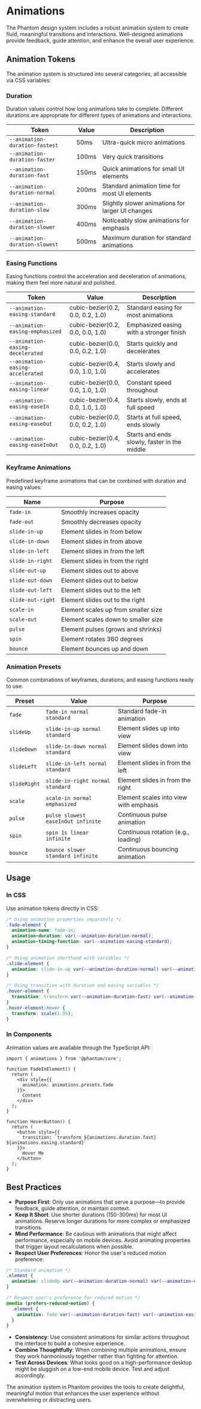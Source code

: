 # Animations

The Phantom design system includes a robust animation system to create fluid, meaningful transitions and interactions. Well-designed animations provide feedback, guide attention, and enhance the overall user experience.

## Animation Tokens

The animation system is structured into several categories, all accessible via CSS variables:

### Duration

Duration values control how long animations take to complete. Different durations are appropriate for different types of animations and interactions.

| Token | Value | Description |
|-------|-------|-------------|
| `--animation-duration-fastest` | 50ms | Ultra-quick micro animations |
| `--animation-duration-faster` | 100ms | Very quick transitions |
| `--animation-duration-fast` | 150ms | Quick animations for small UI elements |
| `--animation-duration-normal` | 200ms | Standard animation time for most UI elements |
| `--animation-duration-slow` | 300ms | Slightly slower animations for larger UI changes |
| `--animation-duration-slower` | 400ms | Noticeably slow animations for emphasis |
| `--animation-duration-slowest` | 500ms | Maximum duration for standard animations |

### Easing Functions

Easing functions control the acceleration and deceleration of animations, making them feel more natural and polished.

| Token | Value | Description |
|-------|-------|-------------|
| `--animation-easing-standard` | cubic-bezier(0.2, 0.0, 0.2, 1.0) | Standard easing for most animations |
| `--animation-easing-emphasized` | cubic-bezier(0.2, 0.0, 0.0, 1.0) | Emphasized easing with a stronger finish |
| `--animation-easing-decelerated` | cubic-bezier(0.0, 0.0, 0.2, 1.0) | Starts quickly and decelerates |
| `--animation-easing-accelerated` | cubic-bezier(0.4, 0.0, 1.0, 1.0) | Starts slowly and accelerates |
| `--animation-easing-linear` | cubic-bezier(0.0, 0.0, 1.0, 1.0) | Constant speed throughout |
| `--animation-easing-easeIn` | cubic-bezier(0.4, 0.0, 1.0, 1.0) | Starts slowly, ends at full speed |
| `--animation-easing-easeOut` | cubic-bezier(0.0, 0.0, 0.2, 1.0) | Starts at full speed, ends slowly |
| `--animation-easing-easeInOut` | cubic-bezier(0.4, 0.0, 0.2, 1.0) | Starts and ends slowly, faster in the middle |

### Keyframe Animations

Predefined keyframe animations that can be combined with duration and easing values:

| Name | Purpose |
|------|---------|
| `fade-in` | Smoothly increases opacity |
| `fade-out` | Smoothly decreases opacity |
| `slide-in-up` | Element slides in from below |
| `slide-in-down` | Element slides in from above |
| `slide-in-left` | Element slides in from the left |
| `slide-in-right` | Element slides in from the right |
| `slide-out-up` | Element slides out to above |
| `slide-out-down` | Element slides out to below |
| `slide-out-left` | Element slides out to the left |
| `slide-out-right` | Element slides out to the right |
| `scale-in` | Element scales up from smaller size |
| `scale-out` | Element scales down to smaller size |
| `pulse` | Element pulses (grows and shrinks) |
| `spin` | Element rotates 360 degrees |
| `bounce` | Element bounces up and down |

### Animation Presets

Common combinations of keyframes, durations, and easing functions ready to use:

| Preset | Value | Purpose |
|--------|-------|---------|
| `fade` | `fade-in normal standard` | Standard fade-in animation |
| `slideUp` | `slide-in-up normal standard` | Element slides up into view |
| `slideDown` | `slide-in-down normal standard` | Element slides down into view |
| `slideLeft` | `slide-in-left normal standard` | Element slides in from the left |
| `slideRight` | `slide-in-right normal standard` | Element slides in from the right |
| `scale` | `scale-in normal emphasized` | Element scales into view with emphasis |
| `pulse` | `pulse slowest easeInOut infinite` | Continuous pulse animation |
| `spin` | `spin 1s linear infinite` | Continuous rotation (e.g., loading) |
| `bounce` | `bounce slower standard infinite` | Continuous bouncing animation |

## Usage

### In CSS

Use animation tokens directly in CSS:

```css
/* Using animation properties separately */
.fade-element {
  animation-name: fade-in;
  animation-duration: var(--animation-duration-normal);
  animation-timing-function: var(--animation-easing-standard);
}

/* Using animation shorthand with variables */
.slide-element {
  animation: slide-in-up var(--animation-duration-normal) var(--animation-easing-easeOut);
}

/* Using transition with duration and easing variables */
.hover-element {
  transition: transform var(--animation-duration-fast) var(--animation-easing-standard);
}
.hover-element:hover {
  transform: scale(1.05);
}
```

### In Components

Animation values are available through the TypeScript API:

```tsx
import { animations } from '@phantom/core';

function FadeInElement() {
  return (
    <div style={{ 
      animation: animations.presets.fade
    }}>
      Content
    </div>
  );
}

function HoverButton() {
  return (
    <button style={{ 
      transition: `transform ${animations.duration.fast} ${animations.easing.standard}`
    }}>
      Hover Me
    </button>
  );
}
```

## Best Practices

- **Purpose First**: Only use animations that serve a purpose—to provide feedback, guide attention, or maintain context.
- **Keep It Short**: Use shorter durations (150-300ms) for most UI animations. Reserve longer durations for more complex or emphasized transitions.
- **Mind Performance**: Be cautious with animations that might affect performance, especially on mobile devices. Avoid animating properties that trigger layout recalculations when possible.
- **Respect User Preferences**: Honor the user's reduced motion preference:

```css
/* Standard animation */
.element {
  animation: slideUp var(--animation-duration-normal) var(--animation-easing-standard);
}

/* Respect user's preference for reduced motion */
@media (prefers-reduced-motion) {
  .element {
    animation: fade var(--animation-duration-fast) var(--animation-easing-standard);
  }
}
```

- **Consistency**: Use consistent animations for similar actions throughout the interface to build a cohesive experience.
- **Combine Thoughtfully**: When combining multiple animations, ensure they work harmoniously together rather than fighting for attention.
- **Test Across Devices**: What looks good on a high-performance desktop might be sluggish on a low-end mobile device. Test and adjust accordingly.

The animation system in Phantom provides the tools to create delightful, meaningful motion that enhances the user experience without overwhelming or distracting users.
